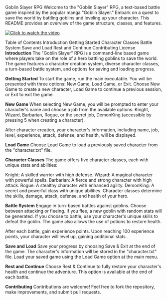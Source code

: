Goblin Slayer RPG
Welcome to the "Goblin Slayer" RPG, a text-based battle game inspired by the popular manga "Goblin Slayer." Embark on a quest to save the world by battling goblins and leveling up your character. This README provides an overview of the game structure, classes, and features.

[![Click to watch the video](https://img.youtube.com/vi/YOUR_VIDEO_ID/0.jpg)](https://www.youtube.com/watch?v=a5dnVKqt7PI)

Table of Contents
Introduction
Getting Started
Character Classes
Battle System
Save and Load
Rest and Continue
Contributing
License
**Introduction**
The "Goblin Slayer" RPG is a command-line based game where players take on the role of a hero battling goblins to save the world. The game features a character creation system, diverse character classes, a turn-based battle system, and options for saving and loading progress.

**Getting Started**
To start the game, run the main executable. You will be presented with three options: New Game, Load Game, or Exit. Choose New Game to create a new character, Load Game to continue a previous session, or Exit to exit the game.

**New Game**
When selecting New Game, you will be prompted to enter your character's name and choose a job from the available options: Knight, Wizard, Barbarian, Rogue, or the secret job, DemonKing (accessible by pressing 5 when creating a character).

After character creation, your character's information, including name, job, level, experience, attack, defense, and health, will be displayed.

**Load Game**
Choose Load Game to load a previously saved character from the "character.txt" file.

**Character Classes**
The game offers five character classes, each with unique stats and abilities:

Knight: A skilled warrior with high defense.
Wizard: A magical character with powerful spells.
Barbarian: A fierce and strong character with high attack.
Rogue: A stealthy character with enhanced agility.
DemonKing: A secret and powerful class with unique abilities.
Character classes determine the skills, damage, attack, defense, and health of your hero.

**Battle System**
Engage in turn-based battles against goblins. Choose between attacking or fleeing. If you flee, a new goblin with random stats will be generated. If you choose to battle, use your character's unique skills to defeat the goblin. The game also allows the use of potions to restore health.

After each battle, gain experience points. Upon reaching 100 experience points, your character will level up, gaining additional stats.

**Save and Load**
Save your progress by choosing Save & Exit at the end of the game. The character's information will be stored in the "character.txt" file. Load your saved game using the Load Game option at the main menu.

**Rest and Continue**
Choose Rest & Continue to fully restore your character's health and continue the adventure. This option is available at the end of each battle.

**Contributing**
Contributions are welcome! Feel free to fork the repository, make improvements, and submit pull requests.
